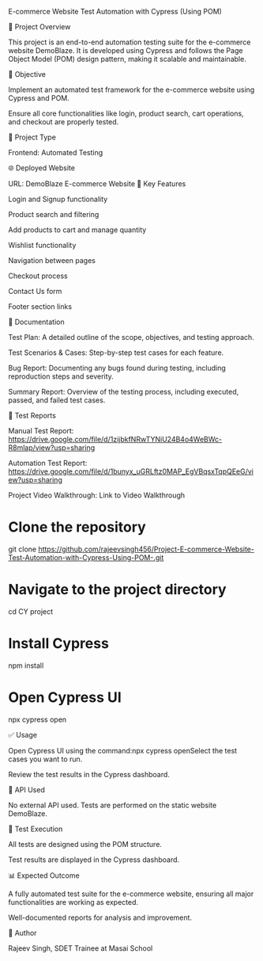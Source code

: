 E-commerce Website Test Automation with Cypress (Using POM)

🚀 Project Overview

This project is an end-to-end automation testing suite for the e-commerce website DemoBlaze. It is developed using Cypress and follows the Page Object Model (POM) design pattern, making it scalable and maintainable.

📌 Objective

Implement an automated test framework for the e-commerce website using Cypress and POM.

Ensure all core functionalities like login, product search, cart operations, and checkout are properly tested.

🔧 Project Type

Frontend: Automated Testing

🌐 Deployed Website

URL: DemoBlaze E-commerce Website
🚀 Key Features

Login and Signup functionality

Product search and filtering

Add products to cart and manage quantity

Wishlist functionality

Navigation between pages

Checkout process

Contact Us form

Footer section links

📝 Documentation

Test Plan: A detailed outline of the scope, objectives, and testing approach.

Test Scenarios & Cases: Step-by-step test cases for each feature.

Bug Report: Documenting any bugs found during testing, including reproduction steps and severity.

Summary Report: Overview of the testing process, including executed, passed, and failed test cases.

📄 Test Reports

Manual Test Report: https://drive.google.com/file/d/1zijbkfNRwTYNiU24B4o4WeBWc-R8mlap/view?usp=sharing

Automation Test Report: https://drive.google.com/file/d/1bunyx_uGRLftz0MAP_EgVBqsxTqpQEeG/view?usp=sharing

Project Video Walkthrough: Link to Video Walkthrough
# Clone the repository
git clone https://github.com/rajeevsingh456/Project-E-commerce-Website-Test-Automation-with-Cypress-Using-POM-.git

# Navigate to the project directory
cd CY project

# Install Cypress
npm install

# Open Cypress UI
npx cypress open

✅ Usage

Open Cypress UI using the command:npx cypress openSelect the test cases you want to run.

Review the test results in the Cypress dashboard.

📌 API Used

No external API used. Tests are performed on the static website DemoBlaze.

🧪 Test Execution

All tests are designed using the POM structure.

Test results are displayed in the Cypress dashboard.

📊 Expected Outcome

A fully automated test suite for the e-commerce website, ensuring all major functionalities are working as expected.

Well-documented reports for analysis and improvement.

👤 Author

Rajeev Singh, SDET Trainee at Masai School

